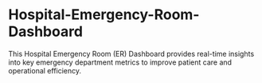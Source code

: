 # Hospital-Emergency-Room-Dashboard
This Hospital Emergency Room (ER) Dashboard provides real-time insights into key emergency department metrics to improve patient care and operational efficiency.
